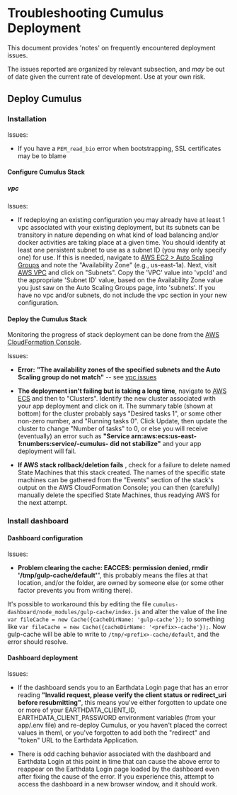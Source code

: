# Troubleshooting Cumulus Deployment

This document provides 'notes' on frequently encountered deployment issues.

The issues reported are organized by relevant subsection, and *may* be out of date given the current rate of development.   Use at your own risk.

## Deploy Cumulus
### Installation
Issues:

- If you have a `PEM_read_bio` error when bootstrapping, SSL certificates may be to blame

#### Configure Cumulus Stack
##### vpc

Issues:

  - If redeploying an existing configuration you may already have at least 1 vpc associated with your existing deployment, but its subnets can be transitory in nature depending on what kind of load balancing and/or docker activities are taking place at a given time.  You should  identify at least one persistent subnet to use as a subnet ID (you may only specify one) for use.    If this is needed, navigate to  [AWS EC2 > Auto Scaling Groups](https://console.aws.amazon.com/ec2/autoscaling/home) and note the "Availability Zone" (e.g., us-east-1a). Next, visit [AWS VPC](https://console.aws.amazon.com/vpc/home) and click on "Subnets". Copy the 'VPC' value into 'vpcId' and the appropriate 'Subnet ID' value, based on the Availability Zone value you just saw on the Auto Scaling Groups page, into 'subnets'. If you have no vpc and/or subnets, do not include the vpc section in your new configuration.

#### Deploy the Cumulus Stack

Monitoring the progress of stack deployment can be done from the [AWS CloudFormation Console](https://console.aws.amazon.com/cloudformation/home).

Issues:

-  **Error:** __"The availability zones of the specified subnets and the Auto Scaling group do not match"__ -- see [vpc issues](#vpc)

- **The deployment isn't failing but is taking a long time**, navigate to [AWS ECS](https://console.aws.amazon.com/ecs/home) and then to "Clusters". Identify the new cluster associated with your <prefix> app deployment and click on it. The summary table (shown at bottom) for the cluster probably says "Desired tasks 1", or some other non-zero number, and "Running tasks 0". Click Update, then update the cluster to change "Number of tasks" to 0, or else you will receive (eventually) an error such as __"Service arn:aws:ecs:us-east-1:numbers:service/<prefix>-cumulus-<ECS service name> did not stabilize"__ and your app deployment will fail.

- **If AWS stack rollback/deletion fails** , check for a failure to delete named State Machines that this stack created. The names of the specific state machines can be gathered from the "Events" section of the stack's output on the AWS CloudFormation Console; you can then (carefully) manually delete the specified State Machines, thus readying AWS for the next attempt.

### Install dashboard
#### Dashboard configuration
Issues:
-  __Problem clearing the cache: EACCES: permission denied, rmdir '/tmp/gulp-cache/default'__", this probably means the files at that location, and/or the folder, are owned by someone else (or some other factor prevents you from writing there).

  It's possible to workaround this by editing the file `cumulus-dashboard/node_modules/gulp-cache/index.js` and alter the value of the line `var fileCache = new Cache({cacheDirName: 'gulp-cache'});` to something like `var fileCache = new Cache({cacheDirName: '<prefix>-cache'});`. Now gulp-cache will be able to write to `/tmp/<prefix>-cache/default`, and the error should resolve.

#### Dashboard deployment
Issues:
- If the dashboard sends you to an Earthdata Login page that has an error reading __"Invalid request, please verify the client status or redirect_uri before resubmitting"__, this means you've either forgotten to update one or more of your EARTHDATA_CLIENT_ID, EARTHDATA_CLIENT_PASSWORD environment variables (from your app/.env file) and re-deploy Cumulus, or you haven't placed the correct values in theml, or you've forgotten to add both the "redirect" and "token" URL to the Earthdata Application.

- There is odd caching behavior associated with the dashboard and Earthdata Login at this point in time that can cause the above error to reappear on the Earthdata Login page loaded by the dashboard even after fixing the cause of the error. If you experience this, attempt to access the dashboard in a new browser window, and it should work.
